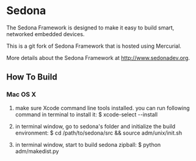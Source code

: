 Sedona
======

The Sedona Framework is designed to make it easy to build smart, networked embedded devices. 

This is a git fork of Sedona Framework that is hosted using Mercurial. 

More details about the Sedona Framework at http://www.sedonadev.org.

## How To Build
### Mac OS X
1. make sure Xcode command line tools installed. you can run following command in terminal to install it:
 $ xcode-select --install

2. in terminal window, go to sedona's folder and initialize the build environment:
 $ cd /path/to/sedona/src && source adm/unix/init.sh

3. in terminal window, start to build sedona zipball:
 $ python adm/makedist.py

